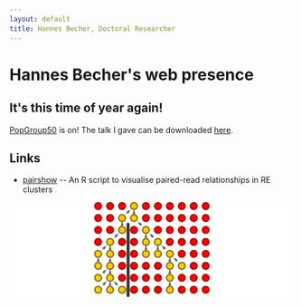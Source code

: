 ```yaml
---
layout: default
title: Hannes Becher, Doctoral Researcher
---
```

		
# Hannes Becher's web presence

## It's this time of year again!
[PopGroup50](http://populationgeneticsgroup.org.uk/) is on! The talk I gave can be downloaded [here](misc/PopG_50_public.pdf).

## Links
* [pairshow](https://github.com/hannesbecher/RE-tools/blob/master/pairshow.R) -- An R script to visualise paired-read relationships in RE clusters

![coal](img/coal.png)

